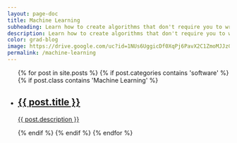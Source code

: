 ```yaml
---
layout: page-doc
title: Machine Learning
subheading: Learn how to create algorithms that don't require you to write logic.
description: Learn how to create algorithms that don't require you to write logic.
color: grad-blog
image: https://drive.google.com/uc?id=1NUs6UggicDf0XqPj6PavX2C1ZmoMJJzG
permalink: /machine-learning
---
```


<div class="home-container">
  <div class="home-articles">
    <div class="home-wrapper">
      <div class="page-holder">
        <ul>
        {% for post in site.posts %}
          {% if post.categories contains 'software' %}
            {% if post.class contains 'Machine Learning' %}
                <li>
                  <a class="post-link" href="{{ site.baseurl }}{{ post.url }}">
                    <div class="page-treasure">
                      <h2>{{ post.title }}</h2>
                      <p>{{ post.description }}</p>
                    </div>
                  </a>
                </li>
              {% endif %}
            {% endif %}
        {% endfor %}
        </ul>
      </div>
    </div>
  </div>
</div>